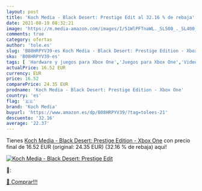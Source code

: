 ```yaml
---
layout: post
title: 'Koch Media - Black Desert: Prestige Edit al 32.16 % de rebaja'
date: 2021-08-19 08:32:21
image: 'https://m.media-amazon.com/images/I/51WlPFTnaWL._SL500_._SL400_.jpg'
comments: true
category: ofertas
author: 'tole.es'
slug: 'B08HRPYV39-es Koch Media - Black Desert: Prestige Edition - Xbox One'
sku: 'B08HRPYV39-es'
tags: [ 'Hardware y juegos para Xbox One','Juegos para Xbox One','Videojuegos','koch media','xbox', ]
actualPrice: 16.52 EUR
currency: EUR
price: 16.52
comparePrice: 24.35 EUR
prodname: 'Koch Media - Black Desert: Prestige Edition - Xbox One'
country: 'es'
flag: '🇪🇸'
brand: 'Koch Media'
buyurl: 'https://www.amazon.es/dp/B08HRPYV39/?tag=tolees-21'
descuento: '32.16'
average: '22.37'
---
```


Tienes [Koch Media - Black Desert: Prestige Edition - Xbox One](https://www.amazon.es/dp/B08HRPYV39/?tag=tolees-21) con precio final de  16.52 EUR (original: 24.35 EUR) (32.16 %  de rebaja) aqui!

[![Koch Media - Black Desert: Prestige Edit](https://m.media-amazon.com/images/I/51WlPFTnaWL._SL500_._SL400_.jpg)](https://www.amazon.es/dp/B08HRPYV39/?tag=tolees-21)

🔎:


[🛒 Comprar!!!](https://www.amazon.es/dp/B08HRPYV39/?tag=tolees-21)
